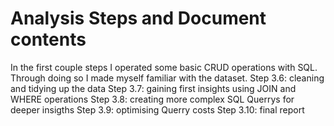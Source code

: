 # Analysis Steps and Document contents
In the first couple steps I operated some basic CRUD operations with SQL. Through doing so I made myself familiar with the dataset. 
Step 3.6: cleaning and tidying up the data
Step 3.7: gaining first insights using JOIN and WHERE operations
Step 3.8: creating more complex SQL Querrys for deeper insigths 
Step 3.9: optimising Querry costs
Step 3.10: final report 
